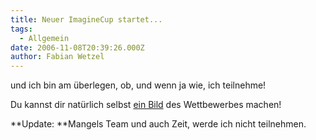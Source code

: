 ```yaml
---
title: Neuer ImagineCup startet...
tags:
  - Allgemein
date: 2006-11-08T20:39:26.000Z
author: Fabian Wetzel
---
```


und ich bin am überlegen, ob, und wenn ja wie, ich teilnehme!

Du kannst dir natürlich selbst [ein Bild](http://www.microsoft.com/germany/imaginecup/default.mspx) des Wettbewerbes machen!

**Update: **Mangels Team und auch Zeit, werde ich nicht teilnehmen.


